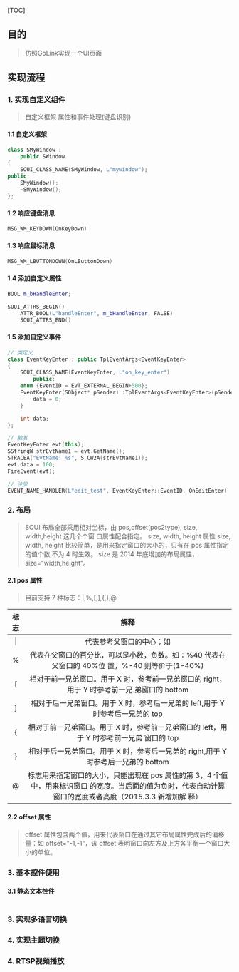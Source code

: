 [TOC]

## 目的

> 仿照GoLink实现一个UI页面

## 实现流程

### 1. 实现自定义组件

> 自定义框架
> 属性和事件处理(键盘识别)

#### 1.1 自定义框架

```c++
class SMyWindow :
	public SWindow
{
	SOUI_CLASS_NAME(SMyWindow, L"mywindow");
public:
	SMyWindow();
	~SMyWindow();
};
```

#### 1.2 响应键盘消息

```c++
MSG_WM_KEYDOWN(OnKeyDown)
```

#### 1.3 响应鼠标消息

```c++
MSG_WM_LBUTTONDOWN(OnLButtonDown)
```

#### 1.4 添加自定义属性

```c++
BOOL m_bHandleEnter;

SOUI_ATTRS_BEGIN()
    ATTR_BOOL(L"handleEnter", m_bHandleEnter, FALSE)
    SOUI_ATTRS_END()
```

#### 1.5 添加自定义事件

```c++
// 类定义
class EventKeyEnter : public TplEventArgs<EventKeyEnter>
{
    SOUI_CLASS_NAME(EventKeyEnter, L"on_key_enter")
        public:
    enum {EventID = EVT_EXTERNAL_BEGIN+500};
    EventKeyEnter(SObject* pSender) :TplEventArgs<EventKeyEnter>(pSender) {
        data = 0;
    }

    int data;
};

// 触发
EventKeyEnter evt(this);
SStringW strEvtName1 = evt.GetName();
STRACEA("EvtName: %s", S_CW2A(strEvtName1));
evt.data = 100;
FireEvent(evt);

// 注册
EVENT_NAME_HANDLER(L"edit_test", EventKeyEnter::EventID, OnEditEnter)
```

### 2. 布局

> SOUI 布局全部采用相对坐标，由 pos,offset(pos2type), size, width,height 这几个个窗 口属性配合指定。 size, width, height 属性 size, width, height 比较简单，是用来指定窗口的大小的，只有在 pos 属性指定的值个数 不为 4 时生效。 size 是 2014 年底增加的布局属性，size="width,height"。

#### 2.1 pos 属性

> 目前支持 7 种标志：|,%,[,],{,},@

| 标志 |                             解释                             |
| :--: | :----------------------------------------------------------: |
|  \|  |                   代表参考父窗口的中心；如                   |
|  %   | 代表在父窗口的百分比，可以是小数，负数。如：%40 代表在父窗口的 40%位 置，%-40 则等价于(1-40%) |
|  [   | 相对于前一兄弟窗口。用于 X 时，参考前一兄弟窗口的 right，用于 Y 时参考前一兄 弟窗口的 bottom |
|  ]   | 相对于后一兄弟窗口。用于 X 时，参考后一兄弟的 left,用于 Y 时参考后一兄弟的 top |
|  {   | 相对于前一兄弟窗口。用于 X 时，参考前一兄弟窗口的 left，用于 Y 时参考前一兄弟 窗口的 top |
|  }   | 相对于后一兄弟窗口。用于 X 时，参考后一兄弟的 right,用于 Y 时参考后一兄弟的 bottom |
|  @   | 标志用来指定窗口的大小，只能出现在 pos 属性的第 3，4 个值中，用来标识窗口 的宽度。当后面的值为负时，代表自动计算窗口的宽度或者高度（2015.3.3 新增加解 释） |

#### 2.2 offset 属性

> offset 属性包含两个值，用来代表窗口在通过其它布局属性完成后的偏移量：如 offset="-1,-1"，该 offset 表明窗口向左方及上方各平衡一个窗口大小的单位。

### 3. 基本控件使用

#### 3.1 静态文本控件

```shell

```

### 3. 实现多语言切换

### 4. 实现主题切换

### 4. RTSP视频播放